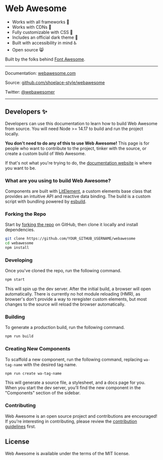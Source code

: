 # Web Awesome

- Works with all frameworks 🧩
- Works with CDNs 🚛
- Fully customizable with CSS 🎨
- Includes an official dark theme 🌛
- Built with accessibility in mind ♿️
- Open source 😸

Built by the folks behind [Font Awesome](https://fontawesome.com/).

---

Documentation: [webawesome.com](https://webawesome.com)

Source: [github.com/shoelace-style/webawesome](https://github.com/shoelace-style/webawesome)

Twitter: [@webawesomer](https://twitter.com/webawesomer)

---

## Developers ✨

Developers can use this documentation to learn how to build Web Awesome from source. You will need Node >= 14.17 to build and run the project locally.

**You don't need to do any of this to use Web Awesome!** This page is for people who want to contribute to the project, tinker with the source, or create a custom build of Web Awesome.

If that's not what you're trying to do, the [documentation website](https://webawesome.com) is where you want to be.

### What are you using to build Web Awesome?

Components are built with [LitElement](https://lit-element.polymer-project.org/), a custom elements base class that provides an intuitive API and reactive data binding. The build is a custom script with bundling powered by [esbuild](https://esbuild.github.io/).

### Forking the Repo

Start by [forking the repo](https://github.com/shoelace-style/webawesome/fork) on GitHub, then clone it locally and install dependencies.

```bash
git clone https://github.com/YOUR_GITHUB_USERNAME/webawesome
cd webawesome
npm install
```

### Developing

Once you've cloned the repo, run the following command.

```bash
npm start
```

This will spin up the dev server. After the initial build, a browser will open automatically. There is currently no hot module reloading (HMR), as browser's don't provide a way to reregister custom elements, but most changes to the source will reload the browser automatically.

### Building

To generate a production build, run the following command.

```bash
npm run build
```

### Creating New Components

To scaffold a new component, run the following command, replacing `wa-tag-name` with the desired tag name.

```bash
npm run create wa-tag-name
```

This will generate a source file, a stylesheet, and a docs page for you. When you start the dev server, you'll find the new component in the "Components" section of the sidebar.

### Contributing

Web Awesome is an open source project and contributions are encouraged! If you're interesting in contributing, please review the [contribution guidelines](CONTRIBUTING.md) first.

## License

Web Awesome is available under the terms of the MIT license.
